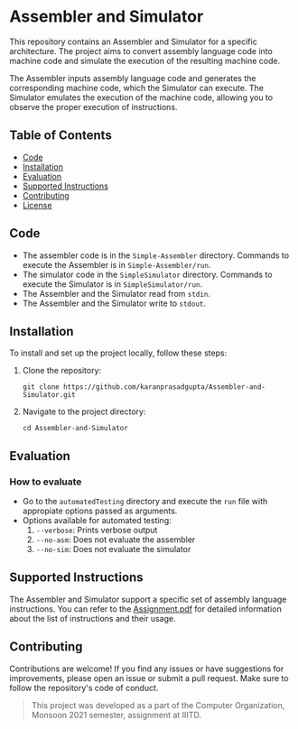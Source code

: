 # Assembler and Simulator

This repository contains an Assembler and Simulator for a specific architecture. The project aims to convert assembly language code into machine code and simulate the execution of the resulting machine code.

The Assembler inputs assembly language code and generates the corresponding machine code, which the Simulator can execute. The Simulator emulates the execution of the machine code, allowing you to observe the proper execution of instructions.

## Table of Contents
- [Code](#code)
- [Installation](#installation)
- [Evaluation](#evaluation)
- [Supported Instructions](#supported-instructions)
- [Contributing](#contributing)
- [License](#license)

## Code
* The assembler code is in the `Simple-Assembler` directory. Commands to execute the Assembler is in `Simple-Assembler/run`.
* The simulator code in the `SimpleSimulator` directory. Commands to execute the Simulator is in `SimpleSimulator/run`.
* The Assembler and the Simulator read from `stdin`.
* The Assembler and the Simulator write to `stdout`.
  
## Installation

To install and set up the project locally, follow these steps:

1. Clone the repository:
   ```shell
   git clone https://github.com/karanprasadgupta/Assembler-and-Simulator.git
   ```
2. Navigate to the project directory:
   ```shell
   cd Assembler-and-Simulator
   ```
## Evaluation
### How to evaluate
* Go to the `automatedTesting` directory and execute the `run` file with appropiate options passed as arguments.
* Options available for automated testing:
	1. `--verbose`: Prints verbose output
	2. `--no-asm`: Does not evaluate the assembler
	3. `--no-sim`: Does not evaluate the simulator
## Supported Instructions
The Assembler and Simulator support a specific set of assembly language instructions. You can refer to the [Assignment.pdf](https://github.com/karanprasadgupta/Assembler-and-Simulator/blob/main/Assignment.pdf) for detailed information about  the list of instructions and their usage.

## Contributing
Contributions are welcome! If you find any issues or have suggestions for improvements, please open an issue or submit a pull request. Make sure to follow the repository's code of conduct.

>This project was developed as a part of the Computer Organization, Monsoon 2021 semester, assignment at IIITD.
